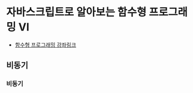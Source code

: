 # 자바스크립트로 알아보는 함수형 프로그래밍 Ⅵ
- [함수형 프로그래밍 강좌링크](https://www.inflearn.com/course/%ED%95%A8%EC%88%98%ED%98%95-%ED%94%84%EB%A1%9C%EA%B7%B8%EB%9E%98%EB%B0%8D/#)


## 비동기
### 비동기
